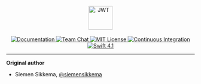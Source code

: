 <p align="center">
    <img src="https://user-images.githubusercontent.com/1342803/36768561-e10bba90-1c0d-11e8-85b5-f9d1e605cc8a.png" height="64" alt="JWT">
    <br>
    <br>
    <a href="https://docs.vapor.codes/3.0/jwt/getting-started/">
        <img src="http://img.shields.io/badge/read_the-docs-2196f3.svg" alt="Documentation">
    </a>
    <a href="https://discord.gg/vapor">
        <img src="https://img.shields.io/discord/431917998102675485.svg" alt="Team Chat">
    </a>
    <a href="LICENSE">
        <img src="http://img.shields.io/badge/license-MIT-brightgreen.svg" alt="MIT License">
    </a>
    <a href="https://circleci.com/gh/vapor/jwt">
        <img src="https://circleci.com/gh/vapor/jwt.svg?style=shield" alt="Continuous Integration">
    </a>
    <a href="https://swift.org">
        <img src="http://img.shields.io/badge/swift-4.1-brightgreen.svg" alt="Swift 4.1">
    </a>
</p>

<hr>

**Original author**

- Siemen Sikkema, [@siemensikkema](http://github.com/siemensikkema)  

